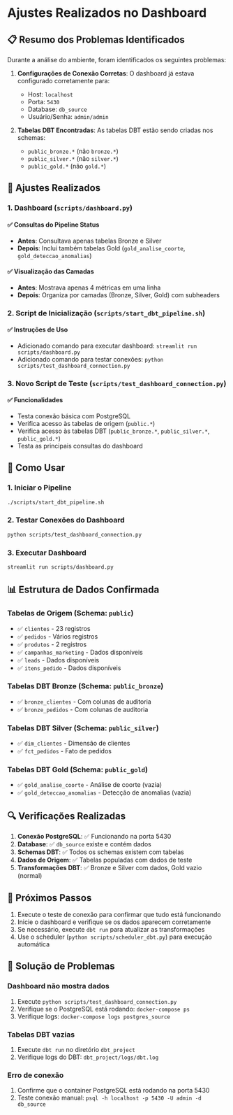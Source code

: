 # Ajustes Realizados no Dashboard

## 📋 Resumo dos Problemas Identificados

Durante a análise do ambiente, foram identificados os seguintes problemas:

1. **Configurações de Conexão Corretas**: O dashboard já estava configurado corretamente para:
   - Host: `localhost`
   - Porta: `5430` 
   - Database: `db_source`
   - Usuário/Senha: `admin/admin`

2. **Tabelas DBT Encontradas**: As tabelas DBT estão sendo criadas nos schemas:
   - `public_bronze.*` (não `bronze.*`)
   - `public_silver.*` (não `silver.*`) 
   - `public_gold.*` (não `gold.*`)

## 🔧 Ajustes Realizados

### 1. Dashboard (`scripts/dashboard.py`)

#### ✅ Consultas do Pipeline Status
- **Antes**: Consultava apenas tabelas Bronze e Silver
- **Depois**: Inclui também tabelas Gold (`gold_analise_coorte`, `gold_deteccao_anomalias`)

#### ✅ Visualização das Camadas
- **Antes**: Mostrava apenas 4 métricas em uma linha
- **Depois**: Organiza por camadas (Bronze, Silver, Gold) com subheaders

### 2. Script de Inicialização (`scripts/start_dbt_pipeline.sh`)

#### ✅ Instruções de Uso
- Adicionado comando para executar dashboard: `streamlit run scripts/dashboard.py`
- Adicionado comando para testar conexões: `python scripts/test_dashboard_connection.py`

### 3. Novo Script de Teste (`scripts/test_dashboard_connection.py`)

#### ✅ Funcionalidades
- Testa conexão básica com PostgreSQL
- Verifica acesso às tabelas de origem (`public.*`)
- Verifica acesso às tabelas DBT (`public_bronze.*`, `public_silver.*`, `public_gold.*`)
- Testa as principais consultas do dashboard

## 🚀 Como Usar

### 1. Iniciar o Pipeline
```bash
./scripts/start_dbt_pipeline.sh
```

### 2. Testar Conexões do Dashboard
```bash
python scripts/test_dashboard_connection.py
```

### 3. Executar Dashboard
```bash
streamlit run scripts/dashboard.py
```

## 📊 Estrutura de Dados Confirmada

### Tabelas de Origem (Schema: `public`)
- ✅ `clientes` - 23 registros
- ✅ `pedidos` - Vários registros
- ✅ `produtos` - 2 registros
- ✅ `campanhas_marketing` - Dados disponíveis
- ✅ `leads` - Dados disponíveis
- ✅ `itens_pedido` - Dados disponíveis

### Tabelas DBT Bronze (Schema: `public_bronze`)
- ✅ `bronze_clientes` - Com colunas de auditoria
- ✅ `bronze_pedidos` - Com colunas de auditoria

### Tabelas DBT Silver (Schema: `public_silver`)
- ✅ `dim_clientes` - Dimensão de clientes
- ✅ `fct_pedidos` - Fato de pedidos

### Tabelas DBT Gold (Schema: `public_gold`)
- ✅ `gold_analise_coorte` - Análise de coorte (vazia)
- ✅ `gold_deteccao_anomalias` - Detecção de anomalias (vazia)

## 🔍 Verificações Realizadas

1. **Conexão PostgreSQL**: ✅ Funcionando na porta 5430
2. **Database**: ✅ `db_source` existe e contém dados
3. **Schemas DBT**: ✅ Todos os schemas existem com tabelas
4. **Dados de Origem**: ✅ Tabelas populadas com dados de teste
5. **Transformações DBT**: ✅ Bronze e Silver com dados, Gold vazio (normal)

## 🎯 Próximos Passos

1. Execute o teste de conexão para confirmar que tudo está funcionando
2. Inicie o dashboard e verifique se os dados aparecem corretamente
3. Se necessário, execute `dbt run` para atualizar as transformações
4. Use o scheduler (`python scripts/scheduler_dbt.py`) para execução automática

## 🐛 Solução de Problemas

### Dashboard não mostra dados
1. Execute `python scripts/test_dashboard_connection.py`
2. Verifique se o PostgreSQL está rodando: `docker-compose ps`
3. Verifique logs: `docker-compose logs postgres_source`

### Tabelas DBT vazias
1. Execute `dbt run` no diretório `dbt_project`
2. Verifique logs do DBT: `dbt_project/logs/dbt.log`

### Erro de conexão
1. Confirme que o container PostgreSQL está rodando na porta 5430
2. Teste conexão manual: `psql -h localhost -p 5430 -U admin -d db_source`